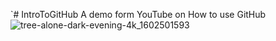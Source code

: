 `# IntroToGitHub
A demo form YouTube on How to use GitHub 
![tree-alone-dark-evening-4k_1602501593](https://user-images.githubusercontent.com/93647839/162943451-af1b683d-e6f4-4178-86b5-142b6b75d478.jpg)

